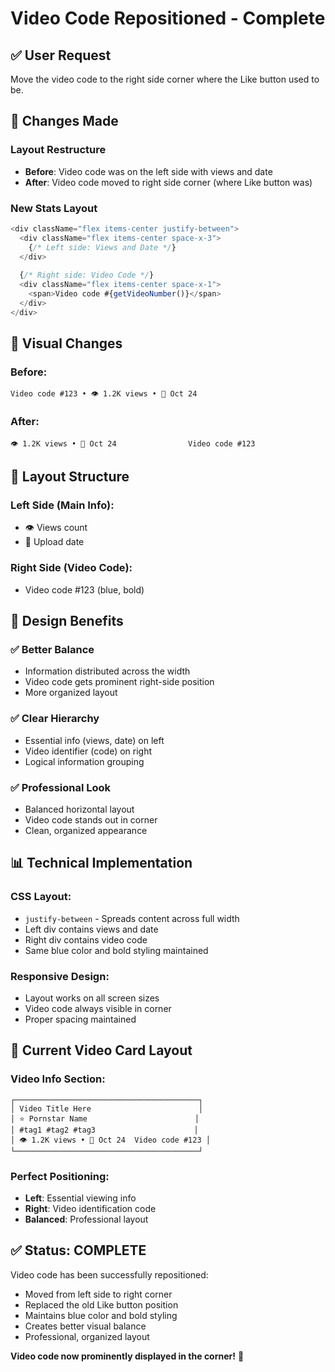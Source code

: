 # Video Code Repositioned - Complete

## ✅ **User Request**
Move the video code to the right side corner where the Like button used to be.

## 🔧 **Changes Made**

### **Layout Restructure**
- **Before**: Video code was on the left side with views and date
- **After**: Video code moved to right side corner (where Like button was)

### **New Stats Layout**
```javascript
<div className="flex items-center justify-between">
  <div className="flex items-center space-x-3">
    {/* Left side: Views and Date */}
  </div>
  
  {/* Right side: Video Code */}
  <div className="flex items-center space-x-1">
    <span>Video code #{getVideoNumber()}</span>
  </div>
</div>
```

## 📱 **Visual Changes**

### **Before:**
```
Video code #123 • 👁 1.2K views • 📅 Oct 24
```

### **After:**
```
👁 1.2K views • 📅 Oct 24                Video code #123
```

## 🎯 **Layout Structure**

### **Left Side (Main Info):**
- 👁 Views count
- 📅 Upload date

### **Right Side (Video Code):**
- Video code #123 (blue, bold)

## 🎨 **Design Benefits**

### ✅ **Better Balance**
- Information distributed across the width
- Video code gets prominent right-side position
- More organized layout

### ✅ **Clear Hierarchy**
- Essential info (views, date) on left
- Video identifier (code) on right
- Logical information grouping

### ✅ **Professional Look**
- Balanced horizontal layout
- Video code stands out in corner
- Clean, organized appearance

## 📊 **Technical Implementation**

### **CSS Layout:**
- `justify-between` - Spreads content across full width
- Left div contains views and date
- Right div contains video code
- Same blue color and bold styling maintained

### **Responsive Design:**
- Layout works on all screen sizes
- Video code always visible in corner
- Proper spacing maintained

## 🚀 **Current Video Card Layout**

### **Video Info Section:**
```
┌─────────────────────────────────────────┐
│ Video Title Here                        │
│ ⭐ Pornstar Name                        │
│ #tag1 #tag2 #tag3                      │
│ 👁 1.2K views • 📅 Oct 24  Video code #123 │
└─────────────────────────────────────────┘
```

### **Perfect Positioning:**
- **Left**: Essential viewing info
- **Right**: Video identification code
- **Balanced**: Professional layout

## ✅ **Status: COMPLETE**

Video code has been successfully repositioned:
- Moved from left side to right corner
- Replaced the old Like button position
- Maintains blue color and bold styling
- Creates better visual balance
- Professional, organized layout

**Video code now prominently displayed in the corner!** 🎉
